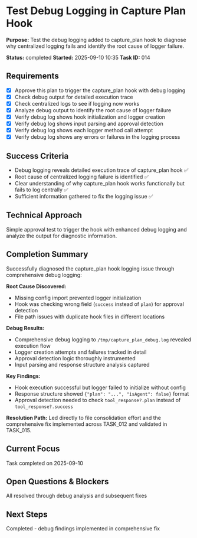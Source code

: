 # Test Debug Logging in Capture Plan Hook

**Purpose:** Test the debug logging added to capture_plan hook to diagnose why centralized logging fails and identify the root cause of logger failure.

**Status:** completed
**Started:** 2025-09-10 10:35
**Task ID:** 014

## Requirements
- [x] Approve this plan to trigger the capture_plan hook with debug logging
- [x] Check debug output for detailed execution trace
- [x] Check centralized logs to see if logging now works
- [x] Analyze debug output to identify the root cause of logger failure
- [x] Verify debug log shows hook initialization and logger creation
- [x] Verify debug log shows input parsing and approval detection
- [x] Verify debug log shows each logger method call attempt
- [x] Verify debug log shows any errors or failures in the logging process

## Success Criteria
- Debug logging reveals detailed execution trace of capture_plan hook ✅
- Root cause of centralized logging failure is identified ✅
- Clear understanding of why capture_plan hook works functionally but fails to log centrally ✅
- Sufficient information gathered to fix the logging issue ✅

## Technical Approach
Simple approval test to trigger the hook with enhanced debug logging and analyze the output for diagnostic information.

## Completion Summary
Successfully diagnosed the capture_plan hook logging issue through comprehensive debug logging:

**Root Cause Discovered:**
- Missing config import prevented logger initialization
- Hook was checking wrong field (`success` instead of `plan`) for approval detection
- File path issues with duplicate hook files in different locations

**Debug Results:**
- Comprehensive debug logging to `/tmp/capture_plan_debug.log` revealed execution flow
- Logger creation attempts and failures tracked in detail
- Approval detection logic thoroughly instrumented
- Input parsing and response structure analysis captured

**Key Findings:**
- Hook execution successful but logger failed to initialize without config
- Response structure showed `{"plan": "...", "isAgent": false}` format
- Approval detection needed to check `tool_response?.plan` instead of `tool_response?.success`

**Resolution Path:**
Led directly to file consolidation effort and the comprehensive fix implemented across TASK_012 and validated in TASK_015.

## Current Focus
Task completed on 2025-09-10

## Open Questions & Blockers
All resolved through debug analysis and subsequent fixes

## Next Steps
Completed - debug findings implemented in comprehensive fix